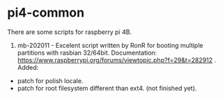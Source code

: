# pi4-common


There are some scripts for raspberry pi 4B.

1. mb-202011 - Excelent script written by RonR for booting multiple partitions with rasbian 32/64bit. Documentation: https://www.raspberrypi.org/forums/viewtopic.php?f=29&t=282912 . Added:
  * patch for polish locale.
  * patch for root filesystem different than ext4. (not finished yet).
